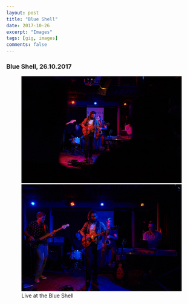 ```yaml
---
layout: post
title: "Blue Shell"
date: 2017-10-26
excerpt: "Images"
tags: [gig, images]
comments: false
---
```


### Blue Shell, 26.10.2017

<figure class="half">
	<a href="https://github.com/Xarthas/b.phonicsband/blob/gh-pages/assets/img/blue-shell-1.jpg"><img src="https://github.com/Xarthas/b.phonicsband/blob/gh-pages/assets/img/blue-shell-1.jpg"></a>
	<a href="https://github.com/Xarthas/b.phonicsband/blob/gh-pages/assets/img/blue-shell-3.jpg"><img src="https://github.com/Xarthas/b.phonicsband/blob/gh-pages/assets/img/blue-shell-3.jpg"></a>
	<figcaption>Live at the Blue Shell</figcaption>
</figure>

